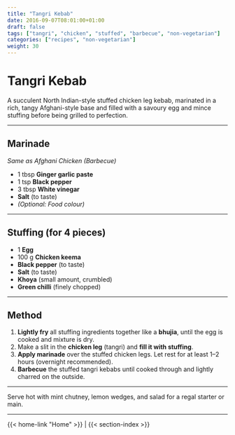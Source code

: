 ```yaml
---
title: "Tangri Kebab"
date: 2016-09-07T08:01:00+01:00
draft: false
tags: ["tangri", "chicken", "stuffed", "barbecue", "non-vegetarian"]
categories: ["recipes", "non-vegetarian"]
weight: 30
---
```


# Tangri Kebab

A succulent North Indian-style stuffed chicken leg kebab, marinated in a rich, tangy Afghani-style base and filled with a savoury egg and mince stuffing before being grilled to perfection.

---

## Marinade  
*Same as Afghani Chicken (Barbecue)*

- 1 tbsp **Ginger garlic paste**  
- 1 tsp **Black pepper**  
- 3 tbsp **White vinegar**  
- **Salt** (to taste)  
- *(Optional: Food colour)*

---

## Stuffing (for 4 pieces)

- 1 **Egg**
- 100 g **Chicken keema**
- **Black pepper** (to taste)
- **Salt** (to taste)
- **Khoya** (small amount, crumbled)
- **Green chilli** (finely chopped)

---

## Method

1. **Lightly fry** all stuffing ingredients together like a **bhujia**, until the egg is cooked and mixture is dry.
2. Make a slit in the **chicken leg** (tangri) and **fill it with stuffing**.
3. **Apply marinade** over the stuffed chicken legs. Let rest for at least 1–2 hours (overnight recommended).
4. **Barbecue** the stuffed tangri kebabs until cooked through and lightly charred on the outside.

---

Serve hot with mint chutney, lemon wedges, and salad for a regal starter or main.

---
{{< home-link "Home" >}} | {{< section-index >}}